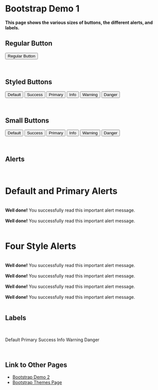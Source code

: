 # Bootstrap Demo 1

**This page shows the various sizes of buttons, the different alerts, and labels.**

## Regular Button



<button> Regular Button </button>

<br>

## Styled Buttons

<div class = "padded">

<button type="button" class="btn btn-lg btn-default">Default</button>
<button type="button" class="btn btn-lg btn-success">Success</button>
<button type="button" class="btn btn-lg btn-primary">Primary</button>
<button type="button" class="btn btn-lg btn-info">Info</button>
<button type="button" class="btn btn-lg btn-warning">Warning</button>
<button type="button" class="btn btn-lg btn-danger">Danger</button>

</div>

<br>

## Small Buttons

<div class = "padded">

<button type="button" class="btn btn-xs btn-default">Default</button>
<button type="button" class="btn btn-xs btn-success">Success</button>
<button type="button" class="btn btn-xs btn-primary">Primary</button>
<button type="button" class="btn btn-xs btn-info">Info</button>
<button type="button" class="btn btn-xs btn-warning">Warning</button>
<button type="button" class="btn btn-xs btn-danger">Danger</button>


</div>

<br>

## Alerts

<br>

# Default and Primary Alerts

<br>

<div class = "padded">
  <div class="alert alert-default" role="alert">
    <strong>Well done!</strong> You successfully read this important alert message.
  </div>
</div>

<br>

<div class = "padded">
  <div class="alert alert-primary" role="alert">
    <strong>Well done!</strong> You successfully read this important alert message.
  </div>
</div>

<br>

# Four Style Alerts

<br>

<div class = "padded">
  <div class="alert alert-success" role="alert">
    <strong>Well done!</strong> You successfully read this important alert message.
  </div>
</div>


<br>

<div class = "padded">
  <div class="alert alert-info" role="alert">
    <strong>Well done!</strong> You successfully read this important alert message.
  </div>
</div>

<br>

<div class = "padded">
  <div class="alert alert-warning" role="alert">
    <strong>Well done!</strong> You successfully read this important alert message.
  </div>
</div>

<br>

<div class = "padded">
  <div class="alert alert-danger" role="alert">
    <strong>Well done!</strong> You successfully read this important alert message.
  </div>
</div>

<br>

## Labels

<br>

<span class="label label-default">Default</span>
<span class="label label-primary">Primary</span>
<span class="label label-success">Success</span>
<span class="label label-info">Info</span>
<span class="label label-warning">Warning</span>
<span class="label label-danger">Danger</span>

<br>

## Link to Other Pages


* [Bootstrap Demo 2](bootstrap-demo02.html)
* [Bootstrap Themes Page](BootstrapThemes.html)
